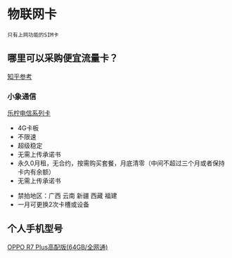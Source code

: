 # 物联网卡

    只有上网功能的SIM卡

## 哪里可以采购便宜流量卡？
[知乎参考](https://www.zhihu.com/question/379684238)

### 小象通信
[乐柠电信系列卡](https://www.xxwlk.com/gouwumoxing/267.html)

- 4G卡板
- 不限速
- 超级稳定
- 无需上传承诺书
- 永久0月租，无合约，按需购买套餐，月底清零（中间不超过三个月或者保持卡内有余额）
- 无需上传承诺书

+ 禁拍地区：广西 云南 新疆 西藏  福建
+ 一月可更换2次卡槽或设备

## 个人手机型号
[OPPO R7 Plus高配版(64GB/全网通)](http://detail.zol.com.cn/1118/1117242/param.shtml)